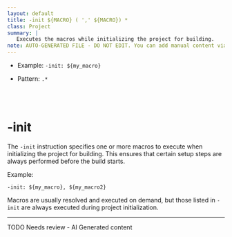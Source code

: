 ```yaml
---
layout: default
title: -init ${MACRO} ( ',' ${MACRO}) *
class: Project
summary: |
   Executes the macros while initializing the project for building.
note: AUTO-GENERATED FILE - DO NOT EDIT. You can add manual content via same filename in ext folder. 
---
```


- Example: `-init: ${my_macro} `

- Pattern: `.*`

<!-- Manual content from: ext/init.md --><br /><br />

# -init

The `-init` instruction specifies one or more macros to execute when initializing the project for building. This ensures that certain setup steps are always performed before the build starts.

Example:

```
-init: ${my_macro}, ${my_macro2}
```

Macros are usually resolved and executed on demand, but those listed in `-init` are always executed during project initialization.

<hr />
TODO Needs review - AI Generated content
